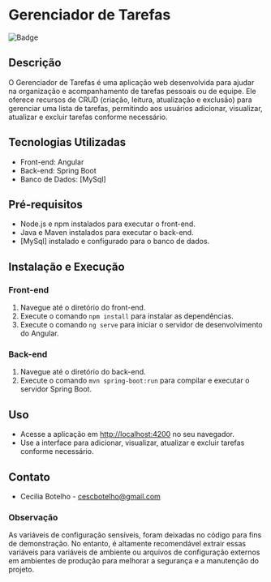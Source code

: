 # Gerenciador de Tarefas

![Badge](https://img.shields.io/badge/license-MIT-green)

## Descrição
O Gerenciador de Tarefas é uma aplicação web desenvolvida para ajudar na organização e acompanhamento de tarefas pessoais ou de equipe. Ele oferece recursos de CRUD (criação, leitura, atualização e exclusão) para gerenciar uma lista de tarefas, permitindo aos usuários adicionar, visualizar, atualizar e excluir tarefas conforme necessário.

## Tecnologias Utilizadas
- Front-end: Angular
- Back-end: Spring Boot
- Banco de Dados: [MySql]

## Pré-requisitos
- Node.js e npm instalados para executar o front-end.
- Java e Maven instalados para executar o back-end.
- [MySql] instalado e configurado para o banco de dados.

## Instalação e Execução

### Front-end
1. Navegue até o diretório do front-end.
2. Execute o comando `npm install` para instalar as dependências.
3. Execute o comando `ng serve` para iniciar o servidor de desenvolvimento do Angular.

### Back-end
1. Navegue até o diretório do back-end.
2. Execute o comando `mvn spring-boot:run` para compilar e executar o servidor Spring Boot.

## Uso
- Acesse a aplicação em [http://localhost:4200](http://localhost:4200) no seu navegador.
- Use a interface para adicionar, visualizar, atualizar e excluir tarefas conforme necessário.

## Contato
- Cecilia Botelho - cescbotelho@gmail.com

### Observação
As variáveis de configuração sensíveis, foram deixadas no código para fins de demonstração. No entanto, é altamente recomendável extrair essas variáveis para variáveis de ambiente ou arquivos de configuração externos em ambientes de produção para melhorar a segurança e a manutenção do projeto.

  
